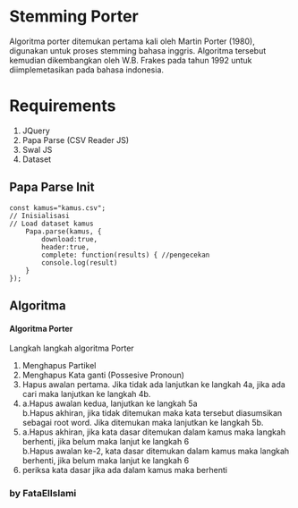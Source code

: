 # Stemming Porter

Algoritma porter ditemukan pertama kali oleh Martin Porter (1980), digunakan untuk proses stemming bahasa inggris. Algoritma tersebut kemudian dikembangkan oleh W.B. Frakes pada tahun 1992 untuk diimplemetasikan pada bahasa indonesia.


# Requirements

 1. JQuery
 2. Papa Parse (CSV Reader JS)
 3. Swal JS
 4. Dataset

## Papa Parse Init 

    const kamus="kamus.csv";
    // Inisialisasi 
    // Load dataset kamus 
	    Papa.parse(kamus, { 
		    download:true, 
		    header:true, 
		    complete: function(results) { //pengecekan 
		    console.log(result)
	    } 
    });

## Algoritma
#### Algoritma Porter

Langkah langkah algoritma Porter

1.  Menghapus Partikel
2.  Menghapus Kata ganti (Possesive Pronoun)
3.  Hapus awalan pertama. Jika tidak ada lanjutkan ke langkah 4a, jika ada cari maka lanjutkan ke langkah 4b.
4.  a.Hapus awalan kedua, lanjutkan ke langkah 5a  
    b.Hapus akhiran, jika tidak ditemukan maka kata tersebut diasumsikan sebagai root word. Jika ditemukan maka lanjutkan ke langkah 5b.
5.  a.Hapus akhiran, jika kata dasar ditemukan dalam kamus maka langkah berhenti, jika belum maka lanjut ke langkah 6  
    b.Hapus awalan ke-2, kata dasar ditemukan dalam kamus maka langkah berhenti, jika belum maka lanjut ke langkah 6
6.  periksa kata dasar jika ada dalam kamus maka berhenti


### by FataElIslami
